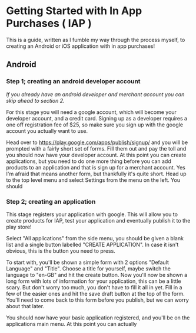 # Getting Started with In App Purchases ( IAP )

This is a guide, written as I fumble my way through the process myself, to creating an Android or iOS application with in app purchases!

## Android

### Step 1; creating an android developer account

*If you already have an android developer and merchant account you can skip ahead to section 2.*

For this stage you will need a google account, which will become your developer account, and a credit card. Signing up as a developer requires a one off registration fee of $25, so make sure you sign up with the google account you actually want to use.

Head over to https://play.google.com/apps/publish/signup/ and you will be prompted with a fairly short set of forms. Fill them out and pay the toll and you should now have your developer account. At this point you can create applications, but you need to do one more thing before you can add products to an application and that is sign up for a merchant account. Yes I'm afraid that means another form, but thankfully it's quite short. Head up to the top level menu and select Settings from the menu on the left. You should

### Step 2; creating an application

This stage registers your application with google. This will allow you to create products for IAP, test your application and eventually publish it to the play store!

Select "All applications" from the side menu, you should be given a blank list and a single button labelled "CREATE APPLICATION". In case it isn't obvious, this is the button you need to press.

To start with, you'll be shown a simple form with 2 options "Default Language" and "Title". Choose a title for yourself, maybe switch the language to "en-GB" and hit the create button. Now you'll now be shown a long form with lots of information for your application, this can  be a little scary. But don't worry too much, you don't have to fill it all in yet. Fill in a few of the easier ones and hit the save draft button at the top of the form. You'll need to come back to this form before you publish, but we can worry about that later.

You should now have your basic application registered, and you'll be on the applications main menu. At this point you can actually 


